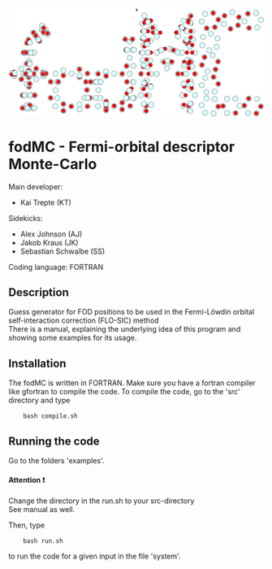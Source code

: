 ![GitHub Logo](logo_fodMC.png)

# fodMC - Fermi-orbital descriptor Monte-Carlo 

Main developer:  

*  Kai Trepte (KT)    

Sidekicks:  

* Alex Johnson (AJ)   
* Jakob Kraus (JK)   
* Sebastian Schwalbe (SS)    

Coding language: FORTRAN   

## Description
   
Guess generator for FOD positions to be used in the Fermi-Löwdin orbital self-interaction correction (FLO-SIC) method           
There is a manual, explaining the underlying idea of this program and showing some examples for its usage.

## Installation 
The fodMC is written in FORTRAN. Make sure you have a fortran compiler like gfortran to compile the code.
To compile the code, go to the 'src' directory and type   

        bash compile.sh


## Running the code 

Go to the folders 'examples'. 

#### Attention :heavy_exclamation_mark:  
Change the directory in the run.sh to your src-directory   
See manual as well.                                         

Then, type 

        bash run.sh

to run the code for a given input in the file 'system'.
